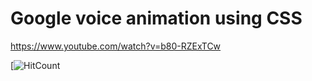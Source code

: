 # Google voice animation using CSS
https://www.youtube.com/watch?v=b80-RZExTCw

[![HitCount](https://i.ytimg.com/vi/b80-RZExTCw/maxresdefault.jpg)

